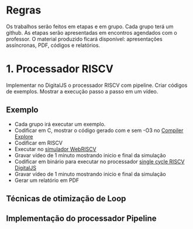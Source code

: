 # Regras
Os trabalhos serão feitos em etapas e em grupo. Cada grupo terá um github. As etapas serão apresentadas em encontros agendados 
com o professor. O material produzido ficará disponível: apresentações assíncronas, PDF, códigos e relatórios.

# 1. Processador RISCV

Implementar no DigitalJS o processador RISCV com pipeline. Criar códigos de exemplos. Mostrar a execução passo a passo em um
vídeo. 

## Exemplo
* Cada grupo irá executar um exemplo. 
* Codificar em C, mostrar o código gerado com e sem -O3 no [Compiler Explore](https://godbolt.org/)
* Codificar em RISCV
* Executar no [simulador WebRISCV](http://x.dii.unisi.it:8098/~giorgi/WebRISC-V/index.php) 
* Gravar vídeo de 1 minuto mostrando inicio e final da simulação
* Codificar em binário para executar no processador [single cycle RISCV DigitalJS](...)
* Gravar vídeo de 1 minuto mostrando inicio e final da simulação
* Gerar um relatório em PDF

## Técnicas de otimização de Loop


## Implementação do processador Pipeline

